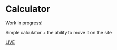 # Calculator
Work in progress!

Simple calculator + the ability to move it on the site

<a href="https://kkinod.github.io/Calculator/" >LIVE</a>
